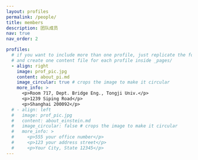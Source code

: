 ```yaml
---
layout: profiles
permalink: /people/
title: members
description: 团队成员
nav: true
nav_order: 2

profiles:
  # if you want to include more than one profile, just replicate the following block
  # and create one content file for each profile inside _pages/
  - align: right
    image: prof_pic.jpg
    content: about_pi.md
    image_circular: true # crops the image to make it circular
    more_info: >
      <p>Room 717, Dept. Bridge Eng., Tongji Univ.</p>
      <p>1239 Siping Road</p>
      <p>Shanghai 200092</p>
  # - align: left
  #   image: prof_pic.jpg
  #   content: about_einstein.md
  #   image_circular: false # crops the image to make it circular
  #   more_info: >
  #     <p>555 your office number</p>
  #     <p>123 your address street</p>
  #     <p>Your City, State 12345</p>
---
```

